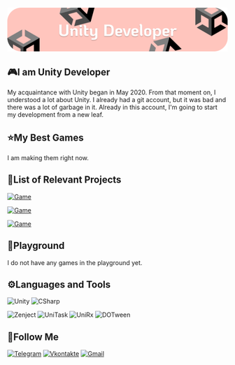![Header](https://github.com/SanyaLorik/SanyaLorik/blob/main/assets/header.png)

## 🎮I am Unity Developer
My acquaintance with Unity began in May 2020. From that moment on, I understood a lot about Unity. I already had a git account, but it was bad and there was a lot of garbage in it. Already in this account, I'm going to start my development from a new leaf.

## ⭐My Best Games
I am making them right now.

## 📃List of Relevant Projects
[![Game](https://img.shields.io/badge/-🕹️Invaders-1FAB89?style=for-the-badge&logo)](https://github.com/SanyaLorik/Invaders)

[![Game](https://img.shields.io/badge/-🕹️Through_Me-1FAB89?style=for-the-badge&logo)](https://github.com/SanyaLorik/ThroughMe)

[![Game](https://img.shields.io/badge/-🕹️Entity_Strategy-1FAB89?style=for-the-badge&logo)](https://github.com/SanyaLorik/Entity_Strategy)

## 🏪Playground
I do not have any games in the playground yet.

## ⚙️Languages and Tools
![Unity](https://img.shields.io/badge/-Unity-F85F73?style=for-the-badge&logo=Unity)
![CSharp](https://img.shields.io/badge/-CSharp-F85F73?style=for-the-badge&logo=CSharp)

![Zenject](https://img.shields.io/badge/-Zenject-A2D5F2?style=flat-square&logo)
![UniTask](https://img.shields.io/badge/-UniTask-A2D5F2?style=flat-square&logo)
![UniRx](https://img.shields.io/badge/-UniRx-A2D5F2?style=flat-square&logo)
![DOTween](https://img.shields.io/badge/-DOTween-A2D5F2?style=flat-square&logo)

## 👨Follow Me
[![Telegram](https://img.shields.io/badge/-Telegram-3282B8?style=for-the-badge&logo=Telegram)](https://t.me/boss_alexander)
[![Vkontakte](https://img.shields.io/badge/-Vkontakte-3282B8?style=for-the-badge&logo=Telegram)](https://vk.com/sasha_bir)
[![Gmail](https://img.shields.io/badge/-Gmail-3282B8?style=for-the-badge&logo=Gmail)](https://mail.google.com/mail/ab4199843@gmail.com)
